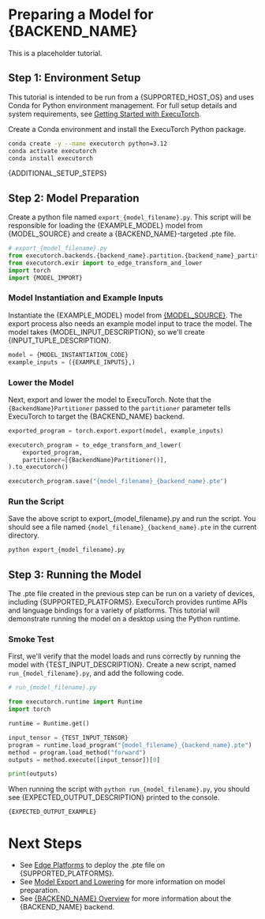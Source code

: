 # Preparing a Model for {BACKEND_NAME}

This is a placeholder tutorial.

## Step 1: Environment Setup

This tutorial is intended to be run from a {SUPPORTED_HOST_OS} and uses Conda for Python environment management. For full setup details and system requirements, see [Getting Started with ExecuTorch](/getting-started).

Create a Conda environment and install the ExecuTorch Python package.
```bash
conda create -y --name executorch python=3.12
conda activate executorch
conda install executorch
```

{ADDITIONAL_SETUP_STEPS}

## Step 2: Model Preparation

Create a python file named `export_{model_filename}.py`. This script will be responsible for loading the {EXAMPLE_MODEL} model from {MODEL_SOURCE} and create a {BACKEND_NAME}-targeted .pte file.

```py
# export_{model_filename}.py
from executorch.backends.{backend_name}.partition.{backend_name}_partitioner import {BackendName}Partitioner
from executorch.exir import to_edge_transform_and_lower
import torch
import {MODEL_IMPORT}
```

### Model Instantiation and Example Inputs

Instantiate the {EXAMPLE_MODEL} model from [{MODEL_SOURCE}]({MODEL_SOURCE_URL}). The export process also needs an example model input to trace the model. The model takes {MODEL_INPUT_DESCRIPTION}, so we'll create {INPUT_TUPLE_DESCRIPTION}.
```py
model = {MODEL_INSTANTIATION_CODE}
example_inputs = ({EXAMPLE_INPUTS},)
```

### Lower the Model

Next, export and lower the model to ExecuTorch. Note that the `{BackendName}Partitioner` passed to the `partitioner` parameter tells ExecuTorch to target the {BACKEND_NAME} backend.
```py
exported_program = torch.export.export(model, example_inputs)

executorch_program = to_edge_transform_and_lower(
    exported_program,
    partitioner=[{BackendName}Partitioner()],
).to_executorch()

executorch_program.save("{model_filename}_{backend_name}.pte")
```

### Run the Script

Save the above script to export_{model_filename}.py and run the script. You should see a file named `{model_filename}_{backend_name}.pte` in the current directory.
```bash
python export_{model_filename}.py
```

## Step 3: Running the Model

The .pte file created in the previous step can be run on a variety of devices, including {SUPPORTED_PLATFORMS}. ExecuTorch provides runtime APIs and language bindings for a variety of platforms. This tutorial will demonstrate running the model on a desktop using the Python runtime.

### Smoke Test

First, we'll verify that the model loads and runs correctly by running the model with {TEST_INPUT_DESCRIPTION}. Create a new script, named `run_{model_filename}.py`, and add the following code.
```py
# run_{model_filename}.py

from executorch.runtime import Runtime
import torch

runtime = Runtime.get()

input_tensor = {TEST_INPUT_TENSOR}
program = runtime.load_program("{model_filename}_{backend_name}.pte")
method = program.load_method("forward")
outputs = method.execute([input_tensor])[0]

print(outputs)
```

When running the script with `python run_{model_filename}.py`, you should see {EXPECTED_OUTPUT_DESCRIPTION} printed to the console.
```
{EXPECTED_OUTPUT_EXAMPLE}
```

# Next Steps

 - See [Edge Platforms](/edge-platforms-section) to deploy the .pte file on {SUPPORTED_PLATFORMS}.
 - See [Model Export and Lowering](/using-executorch-export) for more information on model preparation.
 - See [{BACKEND_NAME} Overview](/backends/{backend_name}/{backend_name}-overview) for more information about the {BACKEND_NAME} backend.
